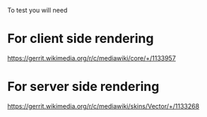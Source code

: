 To test you will need

# For client side rendering

https://gerrit.wikimedia.org/r/c/mediawiki/core/+/1133957 

# For server side rendering

https://gerrit.wikimedia.org/r/c/mediawiki/skins/Vector/+/1133268

